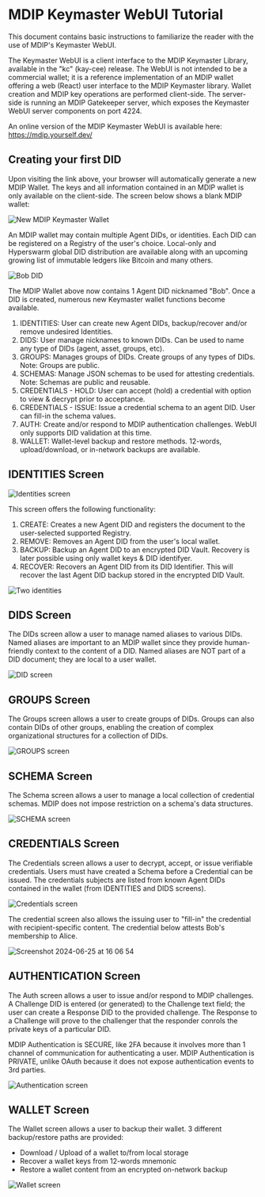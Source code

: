 # MDIP Keymaster WebUI Tutorial

This document contains basic instructions to familiarize the reader with the use of MDIP's Keymaster WebUI. 

The Keymaster WebUI is a client interface to the MDIP Keymaster Library, available in the "kc" (kay-cee) release. The WebUI is not intended to be a commercial wallet; it is a reference implementation of an MDIP wallet offering a web (React) user interface to the MDIP Keymaster library. Wallet creation and MDIP key operations are performed client-side. The server-side is running an MDIP Gatekeeper server, which exposes the Keymaster WebUI server components on port 4224. 

An online version of the MDIP Keymaster WebUI is available here: https://mdip.yourself.dev/

## Creating your first DID
Upon visiting the link above, your browser will automatically generate a new MDIP Wallet. The keys and all information contained in an MDIP wallet is only available on the client-side. The screen below shows a blank MDIP wallet:

![New MDIP Keymaster Wallet](https://github.com/KeychainMDIP/mdip-integrations/assets/7094976/b5229cfa-9237-4b63-a565-7088887c4e29)

An MDIP wallet may contain multiple Agent DIDs, or identities. Each DID can be registered on a Registry of the user's choice. Local-only and Hyperswarm global DID distribution are available along with an upcoming growing list of immutable ledgers like Bitcoin and many others. 

![Bob DID](https://github.com/KeychainMDIP/mdip-integrations/assets/7094976/2ee5c988-ce1b-4e47-9f2d-a27241cfbf65)

The MDIP Wallet above now contains 1 Agent DID nicknamed "Bob". Once a DID is created, numerous new Keymaster wallet functions become available.

1. IDENTITIES: User can create new Agent DIDs, backup/recover and/or remove undesired Identities.
2. DIDS: User manage nicknames to known DIDs. Can be used to name any type of DIDs (agent, asset, groups, etc).
3. GROUPS: Manages groups of DIDs. Create groups of any types of DIDs. Note: Groups are public.
4. SCHEMAS: Manage JSON schemas to be used for attesting credentials. Note: Schemas are public and reusable.
5. CREDENTIALS - HOLD: User can accept (hold) a credential with option to view & decrypt prior to acceptance.
6. CREDENTIALS - ISSUE: Issue a credential schema to an agent DID. User can fill-in the schema values.
7. AUTH: Create and/or respond to MDIP authentication challenges. WebUI only supports DID validation at this time.
8. WALLET: Wallet-level backup and restore methods. 12-words, upload/download, or in-network backups are available.

## IDENTITIES Screen
![Identities screen](https://github.com/KeychainMDIP/mdip-integrations/assets/7094976/bb43a49d-c67b-4f11-88bb-097dc765ae5b)

This screen offers the following functionality: 
1. CREATE: Creates a new Agent DID and registers the document to the user-selected supported Registry.
2. REMOVE: Removes an Agent DID from the user's local wallet.
3. BACKUP: Backup an Agent DID to an encrypted DID Vault. Recovery is later possible using only wallet keys & DID identifyer.
4. RECOVER: Recovers an Agent DID from its DID Identifier. This will recover the last Agent DID backup stored in the encrypted DID Vault.
   
![Two identities](https://github.com/KeychainMDIP/mdip-integrations/assets/7094976/73d0ddc2-d3e7-4eb8-a22e-b70d0af6bca6)

## DIDS Screen

The DIDs screen allow a user to manage named aliases to various DIDs. Named aliases are important to an MDIP wallet since they provide human-friendly context to the content of a DID. Named aliases are NOT part of a DID document; they are local to a user wallet.

![DID screen](https://github.com/KeychainMDIP/mdip-integrations/assets/7094976/81e48d82-5a25-41a7-97f0-7c5a6bede9b3)

## GROUPS Screen

The Groups screen allows a user to create groups of DIDs. Groups can also contain DIDs of other groups, enabling the creation of complex organizational structures for a collection of DIDs. 

![GROUPS screen](https://github.com/KeychainMDIP/mdip-integrations/assets/7094976/447db937-cb1c-49e9-871d-055856ae6f61)

## SCHEMA Screen

The Schema screen allows a user to manage a local collection of credential schemas. MDIP does not impose restriction on a schema's data structures.

![SCHEMA screen](https://github.com/KeychainMDIP/mdip-integrations/assets/7094976/38c6dabc-01fe-40ef-8ed6-a7d33d1adca5)

## CREDENTIALS Screen

The Credentials screen allows a user to decrypt, accept, or issue verifiable credentials. Users must have created a Schema before a Credential can be issued. The credentials subjects are listed from known Agent DIDs contained in the wallet (from IDENTITIES and DIDS screens).

![Credentials screen](https://github.com/KeychainMDIP/mdip-integrations/assets/7094976/a47cc79f-e528-4976-a2d3-048ffcba8014)

The credential screen also allows the issuing user to "fill-in" the credential with recipient-specific content. The credential below attests Bob's membership to Alice.

![Screenshot 2024-06-25 at 16 06 54](https://github.com/KeychainMDIP/mdip-integrations/assets/7094976/e21a2ffd-daa1-4663-8247-4969a8d0d332)

## AUTHENTICATION Screen

The Auth screen allows a user to issue and/or respond to MDIP challenges. A Challenge DID is entered (or generated) to the Challenge text field; the user can create a Response DID to the provided challenge. The Response to a Challenge will prove to the challenger that the responder conrols the private keys of a particular DID. 

MDIP Authentication is SECURE, like 2FA because it involves more than 1 channel of communication for authenticating a user.
MDIP Authentication is PRIVATE, unlike OAuth because it does not expose authentication events to 3rd parties.

![Authentication screen](https://github.com/KeychainMDIP/mdip-integrations/assets/7094976/2f32c1d3-3860-4123-a0f4-e692cc7fcc3a)

## WALLET Screen

The Wallet screen allows a user to backup their wallet. 3 different backup/restore paths are provided: 
- Download / Upload of a wallet to/from local storage
- Recover a wallet keys from 12-words mnemonic
- Restore a wallet content from an encrypted on-network backup

![Wallet screen](https://github.com/KeychainMDIP/mdip-integrations/assets/7094976/5bf6fad7-9c64-43cf-b1af-f7880a7666b1)
